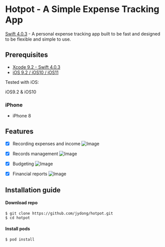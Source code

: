 # Hotpot - A Simple Expense Tracking App

[Swift 4.0.3](https://swift.org) - A personal expense tracking app built to be fast and designed to be flexible and simple to use.

## Prerequisites

* [Xcode 9.2 - Swift 4.0.3](https://developer.apple.com/xcode/downloads/)
* [iOS 9.2 / iOS10 / iOS11](https://developer.apple.com/xcode/downloads/)

Tested with iOS:

iOS9.2 & iOS10

### iPhone

- iPhone 8


## Features
- [x] Recording expenses and income
![Image](/screenshots/add.png=100x20)

- [x] Records management
![Image](/screenshots/v2/screenshots_1.png)

- [x] Budgeting
![Image](/screenshots/v2/budget.png)

- [x] Financial reports
![Image](/screenshots/v2/screenshots_1.png)



## Installation guide
#### Download repo
```
$ git clone https://github.com/jydong/hotpot.git
$ cd hotpot
```
#### Install pods
```
$ pod install
```

